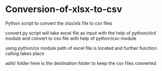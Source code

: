 # Conversion-of-xlsx-to-csv
Python script to convert the xlsx/xls file to csv files

convert.py script will take excel file as input with the help of python/xlrd module and convert to csv file with help of python/csv module

using python/os module path of excel file is located and further function calling takes place 

aditi/ folder here is the destination folder to keep the csv files converted
